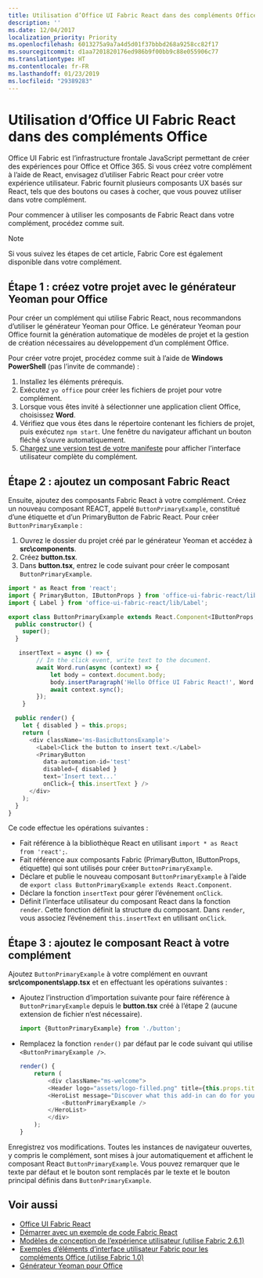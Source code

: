 ```yaml
---
title: Utilisation d’Office UI Fabric React dans des compléments Office
description: ''
ms.date: 12/04/2017
localization_priority: Priority
ms.openlocfilehash: 6013275a9a7a4d5d01f37bbbd268a9258cc82f17
ms.sourcegitcommit: d1aa7201820176ed986b9f00bb9c88e055906c77
ms.translationtype: HT
ms.contentlocale: fr-FR
ms.lasthandoff: 01/23/2019
ms.locfileid: "29389283"
---
```

# <a name="use-office-ui-fabric-react-in-office-add-ins"></a>Utilisation d’Office UI Fabric React dans des compléments Office

Office UI Fabric est l’infrastructure frontale JavaScript permettant de créer des expériences pour Office et Office 365. Si vous créez votre complément à l’aide de React, envisagez d’utiliser Fabric React pour créer votre expérience utilisateur. Fabric fournit plusieurs composants UX basés sur React, tels que des boutons ou cases à cocher, que vous pouvez utiliser dans votre complément.

Pour commencer à utiliser les composants de Fabric React dans votre complément, procédez comme suit.

> [!NOTE]
> Si vous suivez les étapes de cet article, Fabric Core est également disponible dans votre complément.

## <a name="step-1---create-your-project-with-the-yeoman-generator-for-office"></a>Étape 1 : créez votre projet avec le générateur Yeoman pour Office

Pour créer un complément qui utilise Fabric React, nous recommandons d’utiliser le générateur Yeoman pour Office. Le générateur Yeoman pour Office fournit la génération automatique de modèles de projet et la gestion de création nécessaires au développement d’un complément Office.

Pour créer votre projet, procédez comme suit à l’aide de **Windows PowerShell** (pas l’invite de commande) :

1. Installez les éléments prérequis.
2. Exécutez `yo office` pour créer les fichiers de projet pour votre complément.
3. Lorsque vous êtes invité à sélectionner une application client Office, choisissez **Word**.
4. Vérifiez que vous êtes dans le répertoire contenant les fichiers de projet, puis exécutez `npm start`. Une fenêtre du navigateur affichant un bouton fléché s’ouvre automatiquement.
5. [Chargez une version test de votre manifeste](..\testing\test-debug-office-add-ins.md) pour afficher l’interface utilisateur complète du complément.

## <a name="step-2---add-a-fabric-react-component"></a>Étape 2 : ajoutez un composant Fabric React

Ensuite, ajoutez des composants Fabric React à votre complément. Créez un nouveau composant REACT, appelé `ButtonPrimaryExample`, constitué d’une étiquette et d’un PrimaryButton de Fabric React. Pour créer `ButtonPrimaryExample` :

1. Ouvrez le dossier du projet créé par le générateur Yeoman et accédez à **src\components**.
2. Créez **button.tsx**.
3. Dans **button.tsx**, entrez le code suivant pour créer le composant `ButtonPrimaryExample`.

```typescript
import * as React from 'react';
import { PrimaryButton, IButtonProps } from 'office-ui-fabric-react/lib/Button';
import { Label } from 'office-ui-fabric-react/lib/Label';

export class ButtonPrimaryExample extends React.Component<IButtonProps, {}> {
  public constructor() {
    super();
  }

   insertText = async () => {
        // In the click event, write text to the document.
        await Word.run(async (context) => {
            let body = context.document.body;
            body.insertParagraph('Hello Office UI Fabric React!', Word.InsertLocation.end);
            await context.sync();
        });
    }

  public render() {
    let { disabled } = this.props;
    return (
      <div className='ms-BasicButtonsExample'>
        <Label>Click the button to insert text.</Label>
        <PrimaryButton
          data-automation-id='test'
          disabled={ disabled }
          text='Insert text...'
          onClick={ this.insertText } />
      </div>
    );
  }
}
```

Ce code effectue les opérations suivantes :

- Fait référence à la bibliothèque React en utilisant `import * as React from 'react';`.
- Fait référence aux composants Fabric (PrimaryButton, IButtonProps, étiquette) qui sont utilisés pour créer `ButtonPrimaryExample`.
- Déclare et publie le nouveau composant `ButtonPrimaryExample` à l’aide de `export class ButtonPrimaryExample extends React.Component`.
- Déclare la fonction `insertText` pour gérer l’événement `onClick`.
- Définit l’interface utilisateur du composant React dans la fonction `render`. Cette fonction définit la structure du composant. Dans `render`, vous associez l’événement `this.insertText` en utilisant `onClick`.

## <a name="step-3---add-the-react-component-to-your-add-in"></a>Étape 3 : ajoutez le composant React à votre complément

Ajoutez `ButtonPrimaryExample` à votre complément en ouvrant **src\components\app.tsx** et en effectuant les opérations suivantes :

- Ajoutez l’instruction d’importation suivante pour faire référence à `ButtonPrimaryExample` depuis le **button.tsx** créé à l’étape 2 (aucune extension de fichier n’est nécessaire).

  ```typescript
  import {ButtonPrimaryExample} from './button';
  ```

- Remplacez la fonction `render()` par défaut par le code suivant qui utilise `<ButtonPrimaryExample />`.

  ```typescript
  render() {
      return (
          <div className="ms-welcome">
          <Header logo="assets/logo-filled.png" title={this.props.title} message="Welcome" />
          <HeroList message="Discover what this add-in can do for you today!" items={this.state.listItems} >
              <ButtonPrimaryExample />
          </HeroList>
          </div>
      );
  }
  ```

Enregistrez vos modifications. Toutes les instances de navigateur ouvertes, y compris le complément, sont mises à jour automatiquement et affichent le composant React `ButtonPrimaryExample`. Vous pouvez remarquer que le texte par défaut et le bouton sont remplacés par le texte et le bouton principal définis dans `ButtonPrimaryExample`.



## <a name="see-also"></a>Voir aussi

- [Office UI Fabric React](https://developer.microsoft.com/fabric)
- [Démarrer avec un exemple de code Fabric React](https://github.com/OfficeDev/Word-Add-in-GettingStartedFabricReact)
- [Modèles de conception de l’expérience utilisateur (utilise Fabric 2.6.1)](https://github.com/OfficeDev/Office-Add-in-UX-Design-Patterns-Code)
- [Exemples d’éléments d’interface utilisateur Fabric pour les compléments Office (utilise Fabric 1.0)](https://github.com/OfficeDev/Office-Add-in-Fabric-UI-Sample)
- [Générateur Yeoman pour Office](https://github.com/OfficeDev/generator-office)
